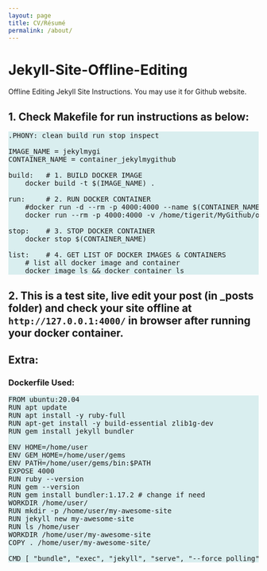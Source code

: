 ```yaml
---
layout: page
title: CV/Résumé
permalink: /about/
---
```


# Jekyll-Site-Offline-Editing
Offline Editing Jekyll Site Instructions. You may use it for Github website.

## 1. Check Makefile for run instructions as below:

<pre class="code" style="background-color: rgb(217,238,239,255);">
.PHONY: clean build run stop inspect

IMAGE_NAME = jekylmygi
CONTAINER_NAME = container_jekylmygithub

build:   # 1. BUILD DOCKER IMAGE
	docker build -t $(IMAGE_NAME) .

run:     # 2. RUN DOCKER CONTAINER
	#docker run -d --rm -p 4000:4000 --name $(CONTAINER_NAME) $(IMAGE_NAME)
	docker run --rm -p 4000:4000 -v /home/tigerit/MyGithub/old_shihabyasin.github.io/_posts:/home/user/my-awesome-site/_posts --name $(CONTAINER_NAME) $(IMAGE_NAME)

stop:    # 3. STOP DOCKER CONTAINER
	docker stop $(CONTAINER_NAME)

list:    # 4. GET LIST OF DOCKER IMAGES & CONTAINERS
	# list all docker image and container
	docker image ls && docker container ls
</pre>


## 2. This is a test site, live edit your post (in _posts folder) and check your site offline at ```http://127.0.0.1:4000/``` in browser after running your docker container.

## Extra: 
### Dockerfile Used:

<pre class="code" style="background-color: rgb(217,238,239,255);">
FROM ubuntu:20.04
RUN apt update
RUN apt install -y ruby-full
RUN apt-get install -y build-essential zlib1g-dev
RUN gem install jekyll bundler

ENV HOME=/home/user
ENV GEM_HOME=/home/user/gems
ENV PATH=/home/user/gems/bin:$PATH
EXPOSE 4000
RUN ruby --version
RUN gem --version
RUN gem install bundler:1.17.2 # change if need 
WORKDIR /home/user/
RUN mkdir -p /home/user/my-awesome-site
RUN jekyll new my-awesome-site
RUN ls /home/user
WORKDIR /home/user/my-awesome-site
COPY . /home/user/my-awesome-site/

CMD [ "bundle", "exec", "jekyll", "serve", "--force_polling", "-H", "0.0.0.0", "-P", "4000" ]
</pre>



